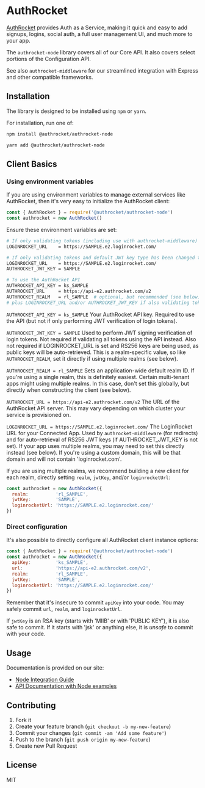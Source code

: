 # AuthRocket

[AuthRocket](https://authrocket.com/) provides Auth as a Service, making it quick and easy to add signups, logins, social auth, a full user management UI, and much more to your app.

The `authrocket-node` library covers all of our Core API. It also covers select portions of the Configuration API.

See also `authrocket-middleware` for our streamlined integration with Express and other compatible frameworks.


## Installation

The library is designed to be installed using `npm` or `yarn`.

For installation, run one of:
```bash
npm install @authrocket/authrocket-node

yarn add @authrocket/authrocket-node
```


## Client Basics

### Using environment variables

If you are using environment variables to manage external services like AuthRocket, then it's very easy to initialize the AuthRocket client:

```js
const { AuthRocket } = require('@authrocket/authrocket-node')
const authrocket = new AuthRocket()
```

Ensure these environment variables are set:

```bash
# If only validating tokens (including use with authrocket-middleware)
LOGINROCKET_URL    = https://SAMPLE.e2.loginrocket.com/

# If only validating tokens and default JWT key type has been changed to HS256
LOGINROCKET_URL    = https://SAMPLE.e2.loginrocket.com/
AUTHROCKET_JWT_KEY = SAMPLE

# To use the AuthRocket API
AUTHROCKET_API_KEY = ks_SAMPLE
AUTHROCKET_URL     = https://api-e2.authrocket.com/v2
AUTHROCKET_REALM   = rl_SAMPLE  # optional, but recommended (see below)
# plus LOGINROCKET_URL and/or AUTHROCKET_JWT_KEY if also validating tokens or using authrocket-middleware
```

`AUTHROCKET_API_KEY = ks_SAMPLE`
Your AuthRocket API key. Required to use the API (but not if only performing JWT verification of login tokens).

`AUTHROCKET_JWT_KEY = SAMPLE`
Used to perform JWT signing verification of login tokens. Not required if validating all tokens using the API instead. Also not required if LOGINROCKET_URL is set and RS256 keys are being used, as public keys will be auto-retrieved. This is a realm-specific value, so like `AUTHROCKET_REALM`, set it directly if using multiple realms (see below).

`AUTHROCKET_REALM = rl_SAMPLE`
Sets an application-wide default realm ID. If you're using a single realm, this is definitely easiest. Certain multi-tenant apps might using multiple realms. In this case, don't set this globally, but directly when constructing the client (see below).

`AUTHROCKET_URL = https://api-e2.authrocket.com/v2`
The URL of the AuthRocket API server. This may vary depending on which cluster your service is provisioned on.

`LOGINROCKET_URL = https://SAMPLE.e2.loginrocket.com/`
The LoginRocket URL for your Connected App. Used by `authrocket-middleware` (for redirects) and for auto-retrieval of RS256 JWT keys (if AUTHROCKET_JWT_KEY is not set). If your app uses multiple realms, you may need to set this directly instead (see below). If you're using a custom domain, this will be that domain and will not contain 'loginrocket.com'.

If you are using multiple realms, we recommend building a new client for each realm, directly setting `realm`, `jwtKey`, and/or `loginrocketUrl`:

```js
const authrocket = new AuthRocket({
  realm:          'rl_SAMPLE',
  jwtKey:         'SAMPLE',
  loginrocketUrl: 'https://SAMPLE.e2.loginrocket.com/'
})
```


### Direct configuration

It's also possible to directly configure all AuthRocket client instance options:

```js
const { AuthRocket } = require('@authrocket/authrocket-node')
const authrocket = new AuthRocket({
  apiKey:         'ks_SAMPLE',
  url:            'https://api-e2.authrocket.com/v2',
  realm:          'rl_SAMPLE',
  jwtKey:         'SAMPLE',
  loginrocketUrl: 'https://SAMPLE.e2.loginrocket.com/'
})
```

Remember that it's insecure to commit `apiKey` into your code. You may safely commit `url`, `realm`, and `loginrocketUrl`.

If `jwtKey` is an RSA key (starts with 'MIIB' or with 'PUBLIC KEY'), it is also safe to commit. If it starts with 'jsk' or anything else, it is *unsafe* to commit with your code.


## Usage

Documentation is provided on our site:

* [Node Integration Guide](https://authrocket.com/docs/integration/node)
* [API Documentation with Node examples](https://authrocket.com/docs/api/users)


## Contributing

1. Fork it
2. Create your feature branch (`git checkout -b my-new-feature`)
3. Commit your changes (`git commit -am 'Add some feature'`)
4. Push to the branch (`git push origin my-new-feature`)
5. Create new Pull Request


## License

MIT

